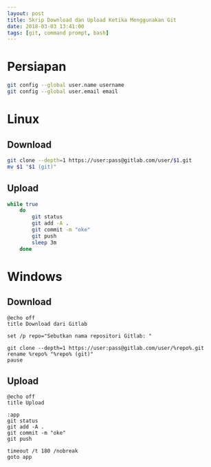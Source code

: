 ```yaml
---
layout: post
title: Skrip Download dan Upload Ketika Menggunakan Git
date: 2018-03-03 13:41:00
tags: [git, command prompt, bash]
---
```


# Persiapan

```bash
git config --global user.name username
git config --global user.email email
```

# Linux

## Download

```bash
git clone --depth=1 https://user:pass@gitlab.com/user/$1.git
mv $1 "$1 (git)"
```

## Upload

```bash
while true
    do
        git status
        git add -A .
        git commit -m "oke"
        git push
        sleep 3m
    done
```

# Windows

## Download

```shell
@echo off
title Download dari Gitlab

set /p repo="Sebutkan nama repositori Gitlab: "

git clone --depth=1 https://user:pass@gitlab.com/user/%repo%.git
rename %repo% "%repo% (git)"
pause
```

## Upload

```shell
@echo off
title Upload

:app
git status
git add -A .
git commit -m "oke"
git push

timeout /t 180 /nobreak
goto app
```